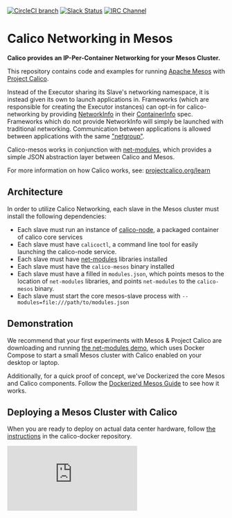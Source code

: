 <!--- master only -->
[![CircleCI branch](https://img.shields.io/circleci/project/projectcalico/calico-mesos/master.svg?label=calico_mesos)](https://circleci.com/gh/projectcalico/calico-mesos/tree/master)
[![Slack Status](https://calicousers-slackin.herokuapp.com/badge.svg)](https://calicousers-slackin.herokuapp.com)
[![IRC Channel](https://img.shields.io/badge/irc-%23calico-blue.svg)](https://kiwiirc.com/client/irc.freenode.net/#calico)
<!--- end of master only -->

# Calico Networking in Mesos
**Calico provides an IP-Per-Container Networking for your Mesos Cluster.**

This repository contains code and examples for running [Apache Mesos][mesos] with [Project Calico][calico].

Instead of the Executor sharing its Slave's networking namespace, it is instead given its own to launch applications in.  Frameworks (which are responsible for creating the Executor instances) can opt-in for calico-networking by providing [NetworkInfo](https://github.com/apache/mesos/blob/0.25.0-rc1/include/mesos/mesos.proto#L1366) in their [ContainerInfo](https://github.com/apache/mesos/blob/0.25.0-rc1/include/mesos/mesos.proto#L1458) spec. Frameworks which do not provide NetworkInfo will simply be launched with traditional networking. Communication between applications is allowed between applications with the same ["netgroup"](https://github.com/apache/mesos/blob/0.25.0-rc1/include/mesos/mesos.proto#L1389).

Calico-mesos works in conjunction with [net-modules][net-modules], which provides a simple JSON abstraction layer between Calico and Mesos.

For more information on how Calico works, see: [projectcalico.org/learn](http://projectcalico.org/learn) 

## Architecture
In order to utilize Calico Networking, each slave in the Mesos cluster must install the following dependencies:
- Each slave must run an instance of [calico-node](https://github.com/projectcalico/calico-docker#how-does-it-work), a packaged container of calico core services
- Each slave must have `calicoctl`, a command line tool for easily launching the calico-node service.
- Each slave must have [net-modules][net-modules] libraries installed
- Each slave must have the `calico-mesos` binary installed
- Each slave must have a filled in `modules.json`, which points mesos to the location of `net-modules` libraries, and points `net-modules` to the `calico-mesos` binary.
- Each slave must start the core mesos-slave process with `--modules=file:///path/to/modules.json`

## Demonstration
We recommend that your first experiments with Mesos & Project Calico are downloading and running [the net-modules demo][net-modules], which uses Docker Compose to start a small Mesos cluster with Calico enabled on your desktop or laptop.

Additionally, for a quick proof of concept, we've Dockerized the core Mesos and Calico components. Follow the [Dockerized Mesos Guide](https://github.com/projectcalico/calico-docker/tree/master/docs/mesos/DockerizedDeployment.md) to see how it works.

## Deploying a Mesos Cluster with Calico

When you are ready to deploy on actual data center hardware, follow [the instructions](https://github.com/projectcalico/calico-docker/tree/master/docs/mesos) in the calico-docker repository.

[calico]: http://projectcalico.org
[mesos]: https://mesos.apache.org/
[net-modules]: https://github.com/mesosphere/net-modules
[docker]: https://www.docker.com/

[![Analytics](https://ga-beacon.appspot.com/UA-52125893-3/calico-mesos/README.md?pixel)](https://github.com/igrigorik/ga-beacon)
